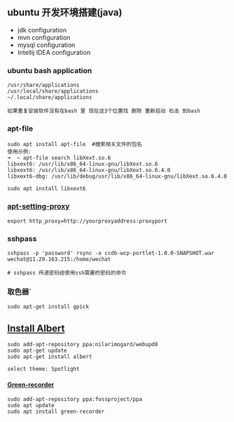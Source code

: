 ## ubuntu 开发环境搭建\(java\)

* jdk configuration  
* mvn configuration 
* mysql configuration
* Intellij IDEA configuration

### ubuntu bash application

```shell
/usr/share/applications
/usr/local/share/applications
~/.local/share/applications

如果重复安装软件没有在bash 里 现在这3个位置找 删除 重新启动 右击 到bash
```

### apt-file

```shell
sudo apt install apt-file  #搜索相关文件的包名
使用示例:
➜  ~ apt-file search libXext.so.6
libxext6: /usr/lib/x86_64-linux-gnu/libXext.so.6
libxext6: /usr/lib/x86_64-linux-gnu/libXext.so.6.4.0
libxext6-dbg: /usr/lib/debug/usr/lib/x86_64-linux-gnu/libXext.so.6.4.0

sudo apt install libxext6
```

### [apt-setting-proxy](https://help.ubuntu.com/community/AptGet/Howto)

```shell
export http_proxy=http://yourproxyaddress:proxyport
```

### sshpass

```shelll
sshpass -p 'password' rsync -a ccdb-wcp-portlet-1.0.0-SNAPSHOT.war wechat@11.29.163.215:/home/wechat

# sshpass 传递密码给使用ssh需要的密码的命令
```

### 取色器\`

```shell
sudo apt-get install gpick
```

## [Install Albert ](https://albertlauncher.github.io/docs/installing/)

```shell
sudo add-apt-repository ppa:nilarimogard/webupd8
sudo apt-get update
sudo apt-get install albert

select theme: Spotlight
```

#### [Green-recorder](https://github.com/foss-project/green-recorder)

```shell
sudo add-apt-repository ppa:fossproject/ppa
sudo apt update
sudo apt install green-recorder
```



